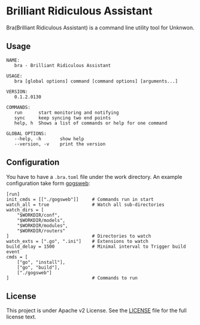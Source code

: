 Brilliant Ridiculous Assistant
==============================

Bra(Brilliant Ridiculous Assistant) is a command line utility tool for Unknwon.

## Usage

```
NAME:
   bra - Brilliant Ridiculous Assistant

USAGE:
   bra [global options] command [command options] [arguments...]

VERSION:
   0.1.2.0130

COMMANDS:
   run		start monitoring and notifying
   sync		keep syncing two end points
   help, h	Shows a list of commands or help for one command

GLOBAL OPTIONS:
   --help, -h		show help
   --version, -v	print the version
```

## Configuration

You have to have a `.bra.toml` file under the work directory. An example configuration take form [gogsweb](https://github.com/gogits/gogsweb):

```
[run]
init_cmds = [["./gogsweb"]]		# Commands run in start
watch_all = true				# Watch all sub-directories
watch_dirs = [
	"$WORKDIR/conf",
	"$WORKDIR/models",
	"$WORKDIR/modules",
	"$WORKDIR/routers"
]								# Directories to watch
watch_exts = [".go", ".ini"]	# Extensions to watch
build_delay = 1500				# Minimal interval to Trigger build event
cmds = [
	["go", "install"],
	["go", "build"],
	["./gogsweb"]
]								# Commands to run
```

## License

This project is under Apache v2 License. See the [LICENSE](LICENSE) file for the full license text.
